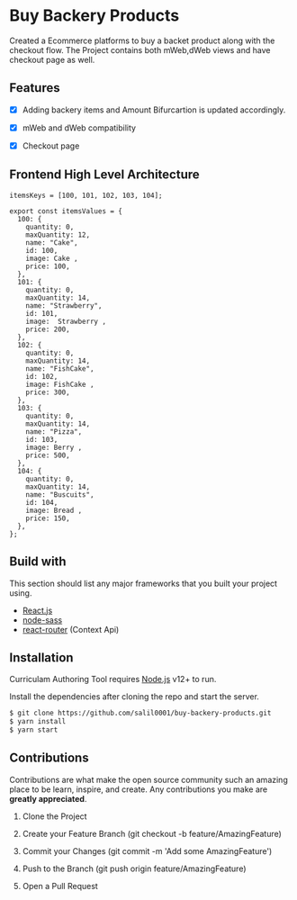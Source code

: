 # Buy Backery Products 
Created a Ecommerce platforms to buy a backet product along with the checkout flow. The Project contains both mWeb,dWeb views and have checkout page as well.

## Features

 - [x] Adding backery items and Amount Bifurcartion is updated accordingly.
 - [x] mWeb and dWeb compatibility
 - [x] Checkout page


## Frontend High Level Architecture
```
itemsKeys = [100, 101, 102, 103, 104];

export const itemsValues = {
  100: {
    quantity: 0,
    maxQuantity: 12,
    name: "Cake",
    id: 100,
    image: Cake ,
    price: 100,
  },
  101: {
    quantity: 0,
    maxQuantity: 14,
    name: "Strawberry",
    id: 101,
    image:  Strawberry ,
    price: 200,
  },
  102: {
    quantity: 0,
    maxQuantity: 14,
    name: "FishCake",
    id: 102,
    image: FishCake ,
    price: 300,
  },
  103: {
    quantity: 0,
    maxQuantity: 14,
    name: "Pizza",
    id: 103,
    image: Berry ,
    price: 500,
  },
  104: {
    quantity: 0,
    maxQuantity: 14,
    name: "Buscuits",
    id: 104,
    image: Bread ,
    price: 150,
  },
};
```

## Build with
This section should list any major frameworks that you built your project using.
- [React.js] 
- [node-sass]
- [react-router] (Context Api)


## Installation

Curriculam Authoring Tool requires [Node.js](https://nodejs.org/) v12+ to run.

Install the dependencies after cloning the repo and start the server.

```sh
$ git clone https://github.com/salil0001/buy-backery-products.git
$ yarn install 
$ yarn start
```
## Contributions

Contributions are what make the open source community such an amazing place to be learn, inspire, and create. Any contributions you make are **greatly appreciated**.
  
1. Clone the Project
2. Create your Feature Branch (git checkout -b feature/AmazingFeature)
3. Commit your Changes (git commit -m 'Add some AmazingFeature')
4. Push to the Branch (git push origin feature/AmazingFeature)
5. Open a Pull Request
  
  
   [React.js]: <https://reactjs.org/>
   [node-sass]:<https://www.npmjs.com/package/node-sass/>
   [react-router]: <https://reactrouter.com/en/main />

   [Deployment-Link]:<https://www.npmjs.com/package/>
